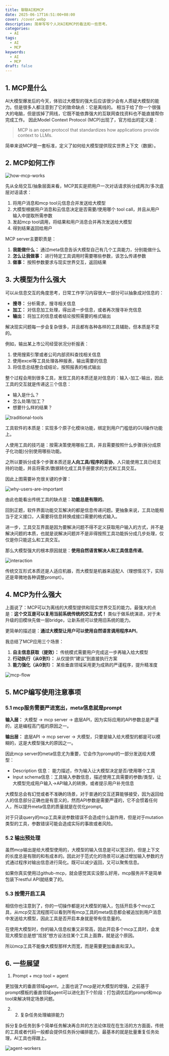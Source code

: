 ```yaml
---
title: 聊聊AI和MCP
date: 2025-06-17T16:51:00+08:00
cover: /cover.webp
description: 简单写写个人对AI和MCP的看法和一些思考。
categories:
  - AI
tags:
  - AI
  - MCP
keywords:
  - AI
  - MCP
draft: false
---
```

## 1. MCP是什么

AI大模型爆发后的今天，体验过大模型的强大后应该很少会有人质疑大模型的能力。但是很多人都注意到了它的致命缺点：它是离线的。
相当于给了你一个很强大的电脑，但是拔掉了网线，它既不能依靠强大的互联网查找资料也不能直接帮你完成工作。
因此Model Context Protocol (MCP)出现了，官方给出的定义是：
> MCP is an open protocol that standardizes how applications provide context to LLMs.

简单来说MCP是一套标准，定义了如何给大模型提供现实世界上下文（数据）。

## 2. MCP如何工作

![how-mcp-works](/2025-06-17-ai-and-mcp/how-mcp-works.png)

先从全局交互/抽象层面来看，MCP其实是把用户一次对话请求拆分成两次/多次底层对话请求：
1. 将用户消息和mcp tool元信息合并发送给大模型
2. 大模型根据用户消息和云信息决定是否需要/使用哪个 tool call，并且从用户输入中提取所需参数
3. 发起mcp tool调用，将结果和用户消息合并再次发送给大模型
4. 得到结果返回给用户

MCP server主要职责是：
1. **我能做什么：**  通过meta信息告诉大模型自己有几个工具能力，分别能做什么
2. **怎么让我做事：** 进行特定工具调用时需要哪些参数，该怎么传递参数
3. **做事：** 按照参数要求与现实世界交互，返回结果

## 3. 大模型为什么强大

可以从信息交互的角度思考，日常工作学习内容很大一部分可以抽象成对信息的：
- **搜寻：** 分析需求，搜寻相关信息
- **加工：** 对信息加工处理，得出进一步信息，或者再次搜寻补充信息
- **输出：** 将加工的信息或者结论按照需要的格式输出

解决现实问题每一步会复杂很多，并且都有各种各样的工具辅助，但本质是不变的。

例如，输出某上市公司经营状况分析报表：
1. 使用搜索引擎或者公司内部资料查找相关信息
2. 使用excel等工具处理各种报表，输出需要的信息
3. 将信息总结整合成结论，按照报表的格式输出

整个过程会用到很多工具，发现工具的本质还是对信息的：输入-加工-输出，因此工具的交互就是传递这三个信息：
- 输入是什么？
- 怎么处理/加工？
- 想要什么样的结果？

![traditional-tools](/2025-06-17-ai-and-mcp/traditional-tools.png)

工具软件的本质是：实现多个原子化模块功能，绑定到用户门槛低的GUI操作功能上。

人使用工具的技巧是：按需决策使用哪些工具，并且需要按照什么步骤(拆分成原子化功能)分别使用哪些功能。

之所以要拆分成多个步骤本质还是**人向工具/程序的妥协**，人只能使用工具已经支持的功能，并且将需求/数据转化成工具手册要求的方式和工具交互。

因此上图需要补充很关键的步骤：

![why-users-are-important](/2025-06-17-ai-and-mcp/why-users-are-important.png)

由此也能看出传统工具的缺点是：**功能总是有限的**。

回到正题，软件界面功能交互解决的都是信息传递问题。更抽象来说，工具功能相当于定义接口，人需要将信息转换成接口需要的格式输入。

进一步，工具交互界面是因为要解决问题不得不定义获取用户输入的方式，并不是解决问题的本质，也就是说解决问题并不是非得按照工具功能拆分成几步处理，仅仅是你只能这么和工具交互。

那么大模型强大的根本原因就是：**使用自然语言解决人和工具信息传递**。

![interaction](/2025-06-17-ai-and-mcp/interaction.png)

传统交互形式本质还是人适应机器，而大模型是机器来适配人（理想情况下，实际还是卑微地各种调整prompt）。

## 4. MCP为什么强大

上面说了：MCP可以为离线的大模型提供和现实世界交互的能力。最强大的点是：**这个交互是可以复用当前系统传统的交互方式！** 类似于做系统演进，对于未升级的旧模块先做一层bridge，让新系统可以使用旧系统的能力。

更简单的描述是：**通过大模型让用户可以使用自然语言调用程序API**。

我总结了MCP应用三个场景：
1. **自主信息获取（提效）：** 传统模式需要用户完成这一步再输入给大模型
2. **行动执行（从0到1）：** 从仅提供“建议”到直接执行方案
3. **能力强化（从0到1）：** 某些垂直领域采用更为成熟的严谨程序，提升精准度

![mcp-flow](/2025-06-17-ai-and-mcp/mcp-flow.png)

## 5. MCP编写使用注意事项

### 5.1 mcp服务需要严进宽出，meta信息就是prompt

**输入层：** 大模型 -> mcp server -> 底层API，因为实际应用的API参数总是严谨的，这是编程高门槛的原因之一。

**输出层：** 底层API -> mcp server -> 大模型，只要是输入给大模型的都是可以模糊的，这是大模型强大的原因之一。

因此mcp server的meta信息尤为重要，它会作为prompt的一部分发送给大模型：
- Description 信息： 能力描述，作为输入让大模型决定是否/使用哪个工具
- Input schema信息：工具输入参数信息，描述使用工具需要的参数/类型，让大模型完成用户输入->API输入的转换，或者提示用户补充信息

大模型总会有幻觉或者不准确的场景，对于普通的交互还算能够接受，因为返回给人的信息部分正确也是有意义的，然而API参数是需要严谨的，它不会惯着任何人，所以提升meta信息的质量就是在优化prompt。

对于只读query的mcp工具来说参数错误不会造成什么副作用，但是对于mutation类型的工具，参数错误可能会造成实际的事故或者风险。

### 5.2 输出预处理

虽然mcp输出是给大模型使用的，大模型的输入信息是可以宽泛的，但是上下文的长度总是有限的和有成本的。因此对于范式化的场景可以通过增加输入参数的方式通过程序对输出信息进行简化。既可以减少返回，又可以聚焦信息。

如果你真实使用过github-mcp，就会感觉其实没那么好用，mcp服务并不是简单包装下restful API就结束了的。

### 5.3 按需开启工具

相信你也注意到了，你的一切操作都是对大模型的输入，包括开启多个mcp工具，从mcp交互流程图可以看到所有mcp工具的meta信息都会被追加到用户消息中发送给大模型，因此工具是否开启本身就是带有信息量的。

在使用大模型时，你的输入信息权重又非常高，因此开启多个mcp工具时，会发现大模型总是想“炫技”想方设法往某个工具上面靠，就是这个原因。

所以mcp工具不能像大模型那样大而宽，而是需要更加垂直和深入。

## 6. 一些展望

1. Prompt + mcp tool = agent

更加强大的垂直领域agent，上面也说了mcp是对大模型的增强，之前基于prompt模板的垂直领域agent可以进化到下个阶段：打包调优后的prompt和mcp tool来解决特定场景问题。

2. 2. 复杂任务处理编排能力

拆分复杂任务到多个简单任务解决再合并的方法论体现在在生活的方方面面，传统的工具或者代码一般都会提供任务拆分编排能力，最基本的就是批量重复任务处理，AI工具也得跟上。

![agent-workers](/2025-06-17-ai-and-mcp/agent-workers.png)
